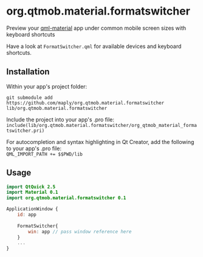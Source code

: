 # org.qtmob.material.formatswitcher
Preview your [qml-material](https://github.com/papyros/qml-material) app under common mobile screen sizes with keyboard shortcuts  

Have a look at `FormatSwitcher.qml` for available devices and keyboard shortcuts.

## Installation

Within your app's project folder:

`git submodule add https://github.com/maply/org.qtmob.material.formatswitcher lib/org.qtmob.material.formatswitcher`

Include the project into your app's .pro file:  
`include(lib/org.qtmob.material.formatswitcher/org_qtmob_material_formatswitcher.pri)`

For autocompletion and syntax highlighting in Qt Creator, add the following to your app's .pro file:  
`QML_IMPORT_PATH += $$PWD/lib`

## Usage

```qml
import QtQuick 2.5
import Material 0.1
import org.qtmob.material.formatswitcher 0.1

ApplicationWindow {
    id: app
    
    FormatSwitcher{
        win: app // pass window reference here
    }
    ...
}
```
